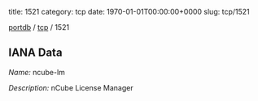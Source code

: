 title: 1521
category: tcp
date: 1970-01-01T00:00:00+0000
slug: tcp/1521

[portdb](/) / [tcp](/category/tcp.html) / 1521


## IANA Data

_Name:_ ncube-lm

_Description:_ nCube License Manager

